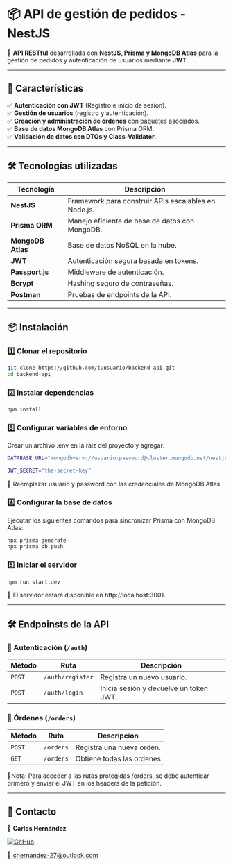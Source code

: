 # 📦 API de gestión de pedidos - NestJS

🚀 **API RESTful** desarrollada con **NestJS, Prisma y MongoDB Atlas** para la gestión de pedidos y autenticación de usuarios mediante **JWT**.

---

## 📌 **Características**
✅ **Autenticación con JWT** (Registro e inicio de sesión).  
✅ **Gestión de usuarios** (registro y autenticación).  
✅ **Creación y administración de órdenes** con paquetes asociados.  
✅ **Base de datos MongoDB Atlas** con Prisma ORM.  
✅ **Validación de datos con DTOs y Class-Validator**.  

---

## 🛠 **Tecnologías utilizadas**
| Tecnología | Descripción |
|------------|------------|
| **NestJS** | Framework para construir APIs escalables en Node.js. |
| **Prisma ORM** | Manejo eficiente de base de datos con MongoDB. |
| **MongoDB Atlas** | Base de datos NoSQL en la nube. |
| **JWT** | Autenticación segura basada en tokens. |
| **Passport.js** | Middleware de autenticación. |
| **Bcrypt** | Hashing seguro de contraseñas. |
| **Postman** | Pruebas de endpoints de la API. |

---

## 📦 **Instalación**
### **1️⃣ Clonar el repositorio**
```sh
git clone https://github.com/tuusuario/backend-api.git
cd backend-api
```

### **2️⃣ Instalar dependencias**
```sh
npm install
```

### **3️⃣ Configurar variables de entorno**
Crear un archivo .env en la raíz del proyecto y agregar:
```sh
DATABASE_URL="mongodb+srv://usuario:password@cluster.mongodb.net/nestjsDB?retryWrites=true&w=majority"

JWT_SECRET="the-secret-key"
```
🔹 Reemplazar usuario y password con las credenciales de MongoDB Atlas.

### **4️⃣ Configurar la base de datos**

Ejecutar los siguientes comandos para sincronizar Prisma con MongoDB Atlas:

```sh
npx prisma generate
npx prisma db push
```
### **5️⃣ Iniciar el servidor**

```sh
npm run start:dev
```
🔹 El servidor estará disponible en http://localhost:3001.

---

## 🛠 **Endpoinsts de la API**

### 📌 Autenticación (`/auth`)

| Método | Ruta            | Descripción                              |
|--------|----------------|------------------------------------------|
| `POST` | `/auth/register` | Registra un nuevo usuario.              |
| `POST` | `/auth/login`    | Inicia sesión y devuelve un token JWT.  |


### 📌 Órdenes (`/orders`)

| Método | Ruta            | Descripción                              |
|--------|----------------|------------------------------------------|
| `POST` | `/orders` | Registra una nueva orden.              |
| `GET` | `/orders`    | Obtiene todas las ordenes  |


🔹Nota: Para acceder a las rutas protegidas /orders, se debe autenticar primero y enviar el JWT en los headers de la petición.

---

## 📧 Contacto

📮 **Carlos Hernández**  

[![GitHub](https://img.shields.io/badge/GitHub-Profile-blue?logo=github)](https://github.com/CHERNANDEZ-DEV)  

 [📩 chernandez-27@outlook.com](mailto:chernandez-27@outlook.com)
